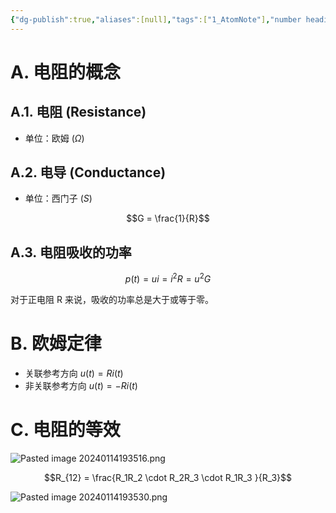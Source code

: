 ```yaml
---
{"dg-publish":true,"aliases":[null],"tags":["1_AtomNote"],"number headings":"auto, first-level 1, max 6, A.1.","Created-Date":"2023-11-04 09:42:28","Modified-Date":"2024-04-18 11:53:20","permalink":"/A01_Lessons/Ac01_电路分析基础/电阻/","dgPassFrontmatter":true}
---
```





# A. 电阻的概念

## A.1. 电阻 (Resistance)

- 单位：欧姆 $(\Omega)$

## A.2. 电导 (Conductance)


- 单位：西门子 $(S)$

$$G = \frac{1}{R}$$


## A.3. 电阻吸收的功率


$$
p(t)=u i=i^2 R=u^2 G
$$

对于正电阻 R 来说，吸收的功率总是大于或等于零。





# B. 欧姆定律

- 关联参考方向 $u(t)=R i(t)$
- 非关联参考方向 $u(t)= - R i(t)$


# C. 电阻的等效

![Pasted image 20240114193516.png](/img/user/Z02_ObFiles/Attachments/Pasted%20image%2020240114193516.png)


$$R_{12} = \frac{R_1R_2 \cdot R_2R_3 \cdot R_1R_3 }{R_3}$$



![Pasted image 20240114193530.png](/img/user/Z02_ObFiles/Attachments/Pasted%20image%2020240114193530.png)



